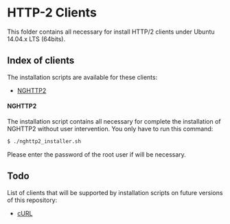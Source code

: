 # HTTP-2 Clients

This folder contains all necessary for install HTTP/2 clients under Ubuntu 14.04.x LTS (64bits).

## Index of clients
The installation scripts are available for these clients:

- [NGHTTP2](https://nghttp2.org/)


#### NGHTTP2

The installation script contains all necessary for complete the installation of NGHTTP2 without user intervention. You only have to run this command:

```sh
$ ./nghttp2_installer.sh
```

Please enter  the password of the root user if will be necessary.

## Todo
List of clients that will be supported by installation scripts on future versions of this repository:

- [cURL](http://curl.haxx.se/)
